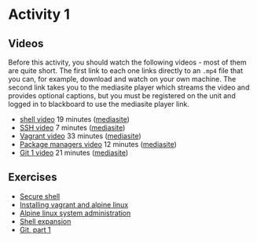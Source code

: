 # Activity 1

## Videos

Before this activity, you should watch the following videos - most of them are quite short. The first link to each one links directly to an `.mp4` file that you can, for example, download and watch on your own machine. The second link takes you to the mediasite player which streams the video and provides optional captions, but you must be registered on the unit and logged in to blackboard to use the mediasite player link.

  * [shell video](https://ams-hsta-ims-ond.mediasite.com/MediasiteDeliver/vol01/bristoluniversity/MP4Video/ee98529d-3900-4efb-ac94-d2e0d951e533.mp4/QualityLevels(698000)) 19 minutes ([mediasite](https://mediasite.bris.ac.uk/Mediasite/Play/165af898778b4b06a141ab6196124f8b1d))
  * [SSH video](https://ams-hsta-ims-ond.mediasite.com/MediasiteDeliver/vol01/bristoluniversity/MP4Video/819aeecb-f5a6-47b9-9d22-306ade265b6b.mp4/QualityLevels(698000)) 7 minutes ([mediasite](https://mediasite.bris.ac.uk/Mediasite/Play/e183094b765e45879ad085da62041ab51d))
  * [Vagrant video](https://ams-hsta-ims-ond.mediasite.com/MediasiteDeliver/vol01/bristoluniversity/MP4Video/c771016a-8101-4236-b53a-dd2bb340eec3.mp4/QualityLevels(698000)) 33 minutes ([mediasite](https://mediasite.bris.ac.uk/Mediasite/Play/82ae82e2e9324dbeb37bc4983a03d2941d))
  * [Package managers video](https://ams-hsta-ims-ond.mediasite.com/MediasiteDeliver/vol01/bristoluniversity/MP4Video/32f7121e-3bd3-4516-9de1-c8de4355fcf8.mp4/QualityLevels(698000)) 12 minutes ([mediasite](https://mediasite.bris.ac.uk/Mediasite/Play/e43dd6c0a3f94990bf712435f23310b31d))
  * [Git 1 video](https://ams-hsta-ims-ond.mediasite.com/MediasiteDeliver/vol01/bristoluniversity/MP4Video/8703ab2e-f791-4ab0-bef6-262a91069b4c.mp4/QualityLevels(698000)) 21 minutes ([mediasite](https://mediasite.bris.ac.uk/Mediasite/Play/c85056040c3b4f34b762901b1ad9360c1d))
  
## Exercises

  - [Secure shell](./ssh.md)
  - [Installing vagrant and alpine linux](./install.md)
  - [Alpine linux system administration](./admin.md)
  - [Shell expansion](./shell.md)
  - [Git, part 1](./git1.md)